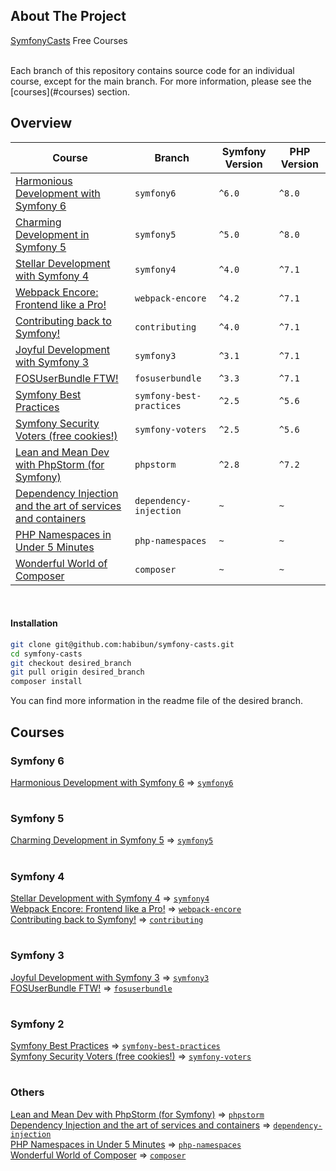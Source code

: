 ## About The Project
[SymfonyCasts][symfonycasts] Free Courses  

</br>
Each branch of this repository contains source code for an individual course, except for the main branch.
For more information, please see the [courses](#courses) section.


## Overview
| Course                                                                                 | Branch                   | Symfony Version | PHP Version |
|----------------------------------------------------------------------------------------|--------------------------|-----------------|-------------|
| [Harmonious Development with Symfony 6][sc-symfony6]                                   | `symfony6`               | `^6.0`          | `^8.0`      |
| [Charming Development in Symfony 5][sc-symfony5]                                       | `symfony5`               | `^5.0`          | `^8.0`      |
| [Stellar Development with Symfony 4][sc-symfony4]                                      | `symfony4`               | `^4.0`          | `^7.1`      |
| [Webpack Encore: Frontend like a Pro!][sc-webpack-encore]                              | `webpack-encore`         | `^4.2`          | `^7.1`      |
| [Contributing back to Symfony!][sc-contributing]                                       | `contributing`           | `^4.0`          | `^7.1`      |
| [Joyful Development with Symfony 3][sc-symfony3]                                       | `symfony3`               | `^3.1`          | `^7.1`      |
| [FOSUserBundle FTW!][sc-fosuserbundle]                                                 | `fosuserbundle`          | `^3.3`          | `^7.1`      |
| [Symfony Best Practices][sc-symfony-best-practices]                                    | `symfony-best-practices` | `^2.5`          | `^5.6`      |
| [Symfony Security Voters (free cookies!)][sc-symfony-voters]                           | `symfony-voters`         | `^2.5`          | `^5.6`      |
| [Lean and Mean Dev with PhpStorm &#40;for Symfony&#41;][sc-phpstorm]                   | `phpstorm`               | `^2.8`          | `^7.2`      |
| [Dependency Injection and the art of services and containers][sc-dependency-injection] | `dependency-injection`   | `~`             | `~`         |
| [PHP Namespaces in Under 5 Minutes][sc-php-namespaces]                                 | `php-namespaces`         | `~`             | `~`         |
| [Wonderful World of Composer][sc-composer]                                             | `composer`               | `~`             | `~`         |


<br/>

#### Installation
```bash
git clone git@github.com:habibun/symfony-casts.git
cd symfony-casts
git checkout desired_branch
git pull origin desired_branch
composer install
```
You can find more information in the readme file of the desired branch.


## Courses  

### Symfony 6
[Harmonious Development with Symfony 6][sc-symfony6] => [`symfony6`][symfony6]

#
### Symfony 5
[Charming Development in Symfony 5][sc-symfony5] => [`symfony5`][symfony5] 

#
### Symfony 4
[Stellar Development with Symfony 4][sc-symfony4] => [`symfony4`][symfony4]  
[Webpack Encore: Frontend like a Pro!][sc-webpack-encore] => [`webpack-encore`][webpack-encore]  
[Contributing back to Symfony!][sc-contributing] => [`contributing`][contributing]  

#
### Symfony 3
[Joyful Development with Symfony 3][sc-symfony3] => [`symfony3`][symfony3]  
[FOSUserBundle FTW!][sc-fosuserbundle] => [`fosuserbundle`][fosuserbundle]  

#
### Symfony 2
[Symfony Best Practices][sc-symfony-best-practices] => [`symfony-best-practices`][symfony-best-practices]  
[Symfony Security Voters (free cookies!)][sc-symfony-voters] => [`symfony-voters`][symfony-voters]  

#
### Others 
[Lean and Mean Dev with PhpStorm &#40;for Symfony&#41;][sc-phpstorm] => [`phpstorm`][phpstorm]  
[Dependency Injection and the art of services and containers][sc-dependency-injection] => [`dependency-injection`][dependency-injection]   
[PHP Namespaces in Under 5 Minutes][sc-php-namespaces] => [`php-namespaces`][php-namespaces]  
[Wonderful World of Composer][sc-composer] => [`composer`][composer]   


[//]: # (Links)
[symfonycasts]: https://symfonycasts.com/


[//]: # (Symfony 6)
[sc-symfony6]: https://symfonycasts.com/screencast/symfony
[symfony6]: https://github.com/habibun/symfony-casts/tree/symfony6


[//]: # (Symfony 5)
[sc-symfony5]: https://symfonycasts.com/screencast/symfony5
[symfony5]: https://github.com/habibun/symfony-casts/tree/symfony5


[//]: # (Symfony 4)
[sc-symfony4]: https://symfonycasts.com/screencast/symfony4
[symfony4]: https://github.com/habibun/symfony-casts/tree/symfony4

[sc-webpack-encore]: https://symfonycasts.com/screencast/webpack-encore
[webpack-encore]: https://github.com/habibun/symfony-casts/tree/webpack-encore

[sc-contributing]: https://symfonycasts.com/screencast/contributing
[contributing]: https://github.com/habibun/symfony-casts/tree/contributing


[//]: # (Symfony 3)
[sc-symfony3]: https://symfonycasts.com/screencast/symfony3
[symfony3]: https://github.com/habibun/symfony-casts/tree/symfony3

[sc-fosuserbundle]: https://symfonycasts.com/screencast/fosuserbundle
[fosuserbundle]: https://github.com/habibun/symfony-casts/tree/fosuserbundle


[//]: # (Symfony 2)
[sc-symfony-best-practices]: https://symfonycasts.com/screencast/symfony-best-practices
[symfony-best-practices]: https://github.com/habibun/symfony-casts/tree/symfony-best-practices

[sc-symfony-voters]: https://symfonycasts.com/screencast/symfony-voters
[symfony-voters]: https://github.com/habibun/symfony-casts/tree/symfony-voters


[//]: # (Others)
[sc-phpstorm]: https://symfonycasts.com/screencast/phpstorm
[phpstorm]: https://github.com/habibun/symfony-casts/tree/phpstorm

[sc-dependency-injection]: https://symfonycasts.com/screencast/dependency-injection
[dependency-injection]: https://github.com/habibun/symfony-casts/tree/dependency-injection

[sc-php-namespaces]: https://symfonycasts.com/screencast/php-namespaces
[php-namespaces]: https://github.com/habibun/symfony-casts/tree/php-namespaces

[sc-composer]: https://symfonycasts.com/screencast/composer
[composer]: https://github.com/habibun/symfony-casts/tree/composer  

